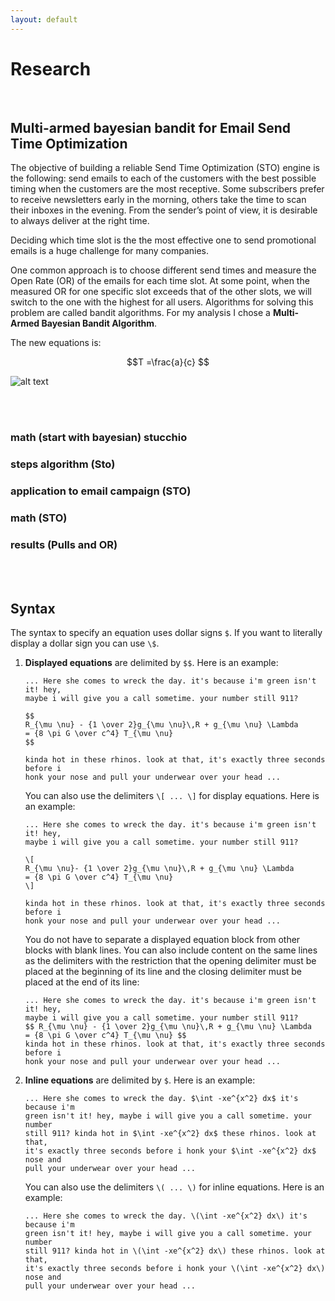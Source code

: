 ```yaml
---
layout: default
---
```


# Research

<br>

## Multi-armed bayesian bandit for Email Send Time Optimization

The objective of building a reliable Send Time Optimization (STO) engine is the following: send emails to each of the customers with the best possible timing when the customers are the most receptive. Some subscribers prefer to receive newsletters early in the morning, others take the time to scan their inboxes in the evening.  From the sender’s point of view, it is desirable to always deliver at the right time.

Deciding which time slot is the the most effective one to send promotional emails is a huge challenge for many companies.

One common approach is to choose different send times and measure the Open Rate (OR) of the emails for each time slot. At some point, when the measured OR for one specific slot exceeds that of the other slots, we will switch to the one with the highest for all users. Algorithms for solving this problem are called bandit algorithms. For my analysis I chose a **Multi-Armed Bayesian Bandit Algorithm**.
<br>

The new equations is:

$$T =\frac{a}{c} $$


![alt text](https://cdn-images-1.medium.com/max/1600/1*Tt8A6mP98ibBlrlFD5UJxg.png)

<br>
<br>



### math (start with bayesian) stucchio
### steps algorithm (Sto)
### application to email campaign (STO)
### math (STO)
### results (Pulls and OR)



<br>
<br>




## Syntax

The syntax to specify an equation uses dollar signs `$`. If you want to
literally display a dollar sign you can use `\$`.

1.  **Displayed equations** are delimited by `$$`. Here is an example:

    ````
    ... Here she comes to wreck the day. it's because i'm green isn't it! hey,
    maybe i will give you a call sometime. your number still 911?

    $$
    R_{\mu \nu} - {1 \over 2}g_{\mu \nu}\,R + g_{\mu \nu} \Lambda
    = {8 \pi G \over c^4} T_{\mu \nu}
    $$

    kinda hot in these rhinos. look at that, it's exactly three seconds before i
    honk your nose and pull your underwear over your head ...
    ````

    You can also use the delimiters `\[ ... \]` for display equations. Here is
    an example:

    ````
    ... Here she comes to wreck the day. it's because i'm green isn't it! hey,
    maybe i will give you a call sometime. your number still 911?

    \[
    R_{\mu \nu}- {1 \over 2}g_{\mu \nu}\,R + g_{\mu \nu} \Lambda
    = {8 \pi G \over c^4} T_{\mu \nu}
    \]

    kinda hot in these rhinos. look at that, it's exactly three seconds before i
    honk your nose and pull your underwear over your head ...
    ````

    You do not have to separate a displayed equation block from other blocks
    with blank lines. You can also include content on the same lines as the
    delimiters with the restriction that the opening delimiter must be placed at
    the beginning of its line and the closing delimiter must be placed at the
    end of its line:

    ````
    ... Here she comes to wreck the day. it's because i'm green isn't it! hey,
    maybe i will give you a call sometime. your number still 911?
    $$ R_{\mu \nu} - {1 \over 2}g_{\mu \nu}\,R + g_{\mu \nu} \Lambda
    = {8 \pi G \over c^4} T_{\mu \nu} $$
    kinda hot in these rhinos. look at that, it's exactly three seconds before i
    honk your nose and pull your underwear over your head ...
    ````

2.  **Inline equations** are delimited by `$`. Here is an example:

    ````
    ... Here she comes to wreck the day. $\int -xe^{x^2} dx$ it's because i'm
    green isn't it! hey, maybe i will give you a call sometime. your number
    still 911? kinda hot in $\int -xe^{x^2} dx$ these rhinos. look at that,
    it's exactly three seconds before i honk your $\int -xe^{x^2} dx$ nose and
    pull your underwear over your head ...
    ````

    You can also use the delimiters `\( ... \)` for inline equations. Here is
    an example:

    ````
    ... Here she comes to wreck the day. \(\int -xe^{x^2} dx\) it's because i'm
    green isn't it! hey, maybe i will give you a call sometime. your number
    still 911? kinda hot in \(\int -xe^{x^2} dx\) these rhinos. look at that,
    it's exactly three seconds before i honk your \(\int -xe^{x^2} dx\) nose and
    pull your underwear over your head ...
